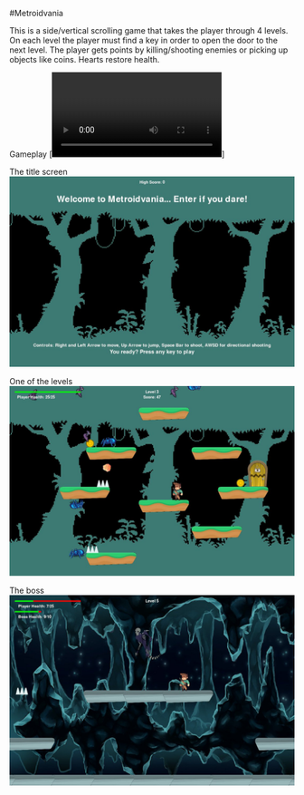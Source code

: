 #Metroidvania

This is a side/vertical scrolling game that takes the player through 4 levels. On each level the player must find a key in order to open the door to the next level. The player gets points by killing/shooting enemies or picking up objects like coins. Hearts restore health.

Gameplay
[![Watch](Adventure_Game2.mov)]

The title screen
![](screenshot_title.jpg)

One of the levels
![](screenshot_lvl_3.jpg)

The boss
![](screenshot_boss.jpg)
